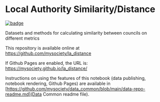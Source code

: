 
# Local Authority Similarity/Distance

[![badge](https://mybinder.org/badge.svg)](https://mybinder.org/v2/gh/mysociety/la_distance/HEAD)

Datasets and methods for calculating similarity between councils on different metrics

This repository is available online at https://github.com/mysociety/la_distance

If Github Pages are enabled, the URL is: https://mysociety.github.io/la_distance/

Instructions on using the features of this notebook (data publishing, notebook rendering, Github Pages) are available in [https://github.com/mysociety/data_common/blob/main/data-repo-readme.md](Data Common readme file).